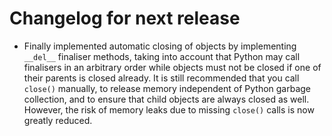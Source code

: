 <!-- SPDX-FileCopyrightText: 2022 geisserml <geisserml@gmail.com> -->
<!-- SPDX-License-Identifier: CC-BY-4.0 -->

<!-- List character: dash (-) -->

# Changelog for next release
- Finally implemented automatic closing of objects by implementing `__del__` finaliser methods, taking into account that Python may call finalisers in an arbitrary order while objects must not be closed if one of their parents is closed already. It is still recommended that you call `close()` manually, to release memory independent of Python garbage collection, and to ensure that child objects are always closed as well. However, the risk of memory leaks due to missing `close()` calls is now greatly reduced.
